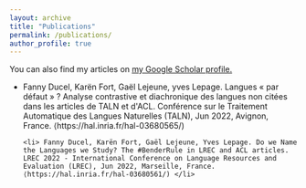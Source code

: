 ```yaml
---
layout: archive
title: "Publications"
permalink: /publications/
author_profile: true
---
```



  You can also find my articles on <u><a href="[{{author.googlescholar}}](https://scholar.google.com/citations?user=yR-y0zIAAAAJ)">my Google Scholar profile</a>.</u>

 <ul>
    <li> Fanny Ducel, Karën Fort, Gaël Lejeune, yves Lepage. Langues « par défaut » ? Analyse contrastive et diachronique des langues non citées dans les articles de TALN et d'ACL. Conférence sur le Traitement Automatique des Langues Naturelles (TALN), Jun 2022, Avignon, France. ⟨https://hal.inria.fr/hal-03680565/) </li>
      
      
    <li> Fanny Ducel, Karën Fort, Gaël Lejeune, Yves Lepage. Do we Name the Languages we Study? The #BenderRule in LREC and ACL articles. LREC 2022 - International Conference on Language Resources and Evaluation (LREC), Jun 2022, Marseille, France. ⟨https://hal.inria.fr/hal-03680561/) </li>
  
 </ul>

